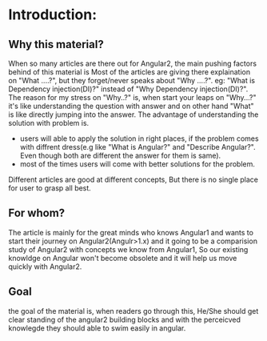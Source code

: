 # Introduction:
## Why this material?
When so many articles are there out for Angular2, the main pushing factors behind of this material is
Most of the articles are giving there explaination on "What ....?", but they forget/never speaks about "Why ....?". 
 eg: "What is Dependency injection(DI)?" instead of "Why Dependency injection(DI)?".
   The reason for my stress on "Why..?" is, when start your leaps on "Why...?" it's like understanding the question with answer and on other hand "What" is like directly jumping into the answer. The advantage of understanding the solution with problem is.
* users will able to apply the solution in right places, if the problem comes with diffrent dress(e.g like "What is Angular?" and "Describe Angular?". Even though both are different the answer for them is same).
* most of the times users will come with better solutions for the problem.

Different articles are good at different concepts, But there is no single place for user to grasp all best.

## For whom?
   The article is mainly for the great minds who knows Angular1 and wants to start their journey on Angular2(Angulr>1.x) and it going to be a comparision study of Angular2 with concepts we know from Angular1, So our existing knowldge on Angular won't become obsolete and it will help us move quickly with Angular2.

## Goal
the goal of the material is, when readers go through this, He/She should get clear standing of the angular2 building blocks and with the perceicved knowlegde they should able to swim easily in angular.



